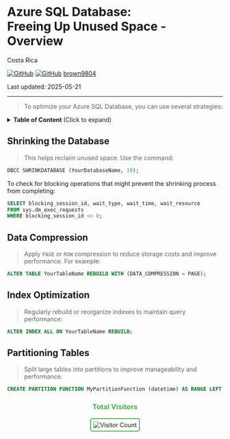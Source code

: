 # Azure SQL Database: <br/> Freeing Up Unused Space - Overview 

Costa Rica

[![GitHub](https://badgen.net/badge/icon/github?icon=github&label)](https://github.com) 
[![GitHub](https://img.shields.io/badge/--181717?logo=github&logoColor=ffffff)](https://github.com/)
[brown9804](https://github.com/brown9804)

Last updated: 2025-05-21

----------

> To optimize your Azure SQL Database, you can use several strategies: 

<details>
<summary><b>Table of Content </b> (Click to expand)</summary>

- [Shrinking the Database](#shrinking-the-database)
- [Data Compression](#data-compression)
- [Index Optimization](#index-optimization)
- [Partitioning Tables](#partitioning-tables)

</details>


## Shrinking the Database

>This helps reclaim unused space. Use the command:

   ```sql
   DBCC SHRINKDATABASE (YourDatabaseName, 10);
   ```
   To check for blocking operations that might prevent the shrinking process from completing:
   ```sql
   SELECT blocking_session_id, wait_type, wait_time, wait_resource
   FROM sys.dm_exec_requests
   WHERE blocking_session_id <> 0;
   ```

## Data Compression

> Apply `PAGE` or `ROW` compression to reduce storage costs and improve performance. For example:

   ```sql
   ALTER TABLE YourTableName REBUILD WITH (DATA_COMPRESSION = PAGE);
   ```

## Index Optimization

> Regularly rebuild or reorganize indexes to maintain query performance:

   ```sql
   ALTER INDEX ALL ON YourTableName REBUILD;
   ```

## Partitioning Tables

> Split large tables into partitions to improve manageability and performance:

   ```sql
   CREATE PARTITION FUNCTION MyPartitionFunction (datetime) AS RANGE LEFT FOR VALUES ('2023-01-01', '2024-01-01');
   ```

<div align="center">
  <h3 style="color: #4CAF50;">Total Visitors</h3>
  <img src="https://profile-counter.glitch.me/brown9804/count.svg" alt="Visitor Count" style="border: 2px solid #4CAF50; border-radius: 5px; padding: 5px;"/>
</div>
